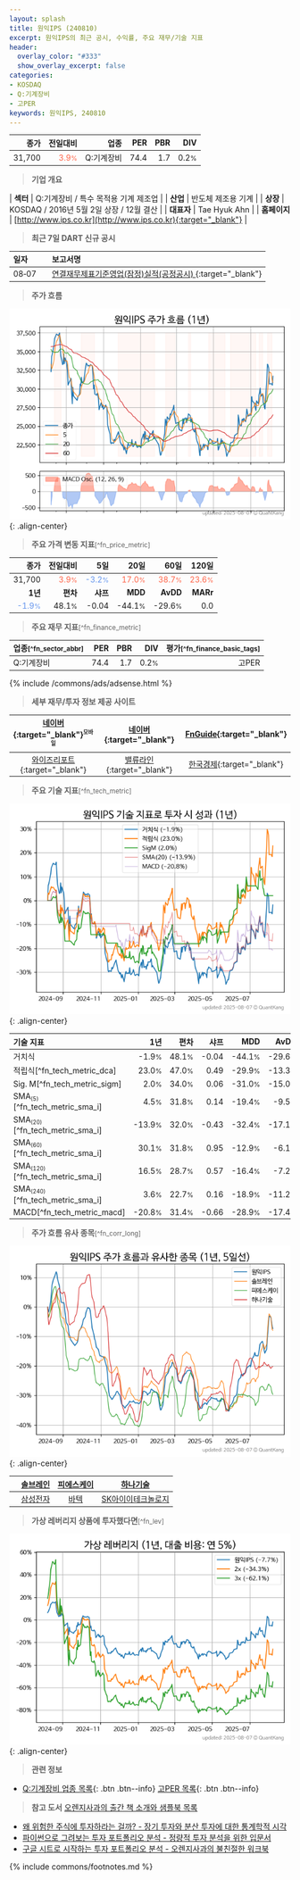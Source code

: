 ```yaml
---
layout: splash
title: 원익IPS (240810)
excerpt: 원익IPS의 최근 공시, 수익률, 주요 재무/기술 지표
header:
  overlay_color: "#333"
  show_overlay_excerpt: false
categories:
- KOSDAQ
- Q:기계장비
- 고PER
keywords: 원익IPS, 240810
---
```


| **종가** | **전일대비** | **업종** | **PER** | **PBR** | **DIV** |
| -------: | -----------: | -------: | ------: | ------: | ------: |
| 31,700 | <span style="color: tomato">3.9<small>%</small></span> | Q:기계장비 | 74.4 | 1.7 | 0.2<small>%</small> |

<!-- more -->


> **기업 개요**<a id="company"></a>

| <span style="white-space:nowrap;">**섹터**</span> | Q:기계장비 / 특수 목적용 기계 제조업 |
| <span style="white-space:nowrap;">**산업**</span> | 반도체 제조용 기계 |
| <span style="white-space:nowrap;">**상장**</span> | KOSDAQ / 2016년 5월 2일 상장 / 12월 결산 |
| <span style="white-space:nowrap;">**대표자**</span> | Tae Hyuk Ahn |
| <span style="white-space:nowrap;">**홈페이지**</span> | [http://www.ips.co.kr](http://www.ips.co.kr){:target="_blank"} |


> **최근 7일 DART 신규 공시**<a id="dart"></a>

| **일자** |      | **보고서명** |
| :------- | :--- | :----------- |
| 08&#x2011;07 | | [연결재무제표기준영업(잠정)실적(공정공시)              ](https://dart.fss.or.kr/dsaf001/main.do?rcpNo=20250807900187){:target="_blank"} |


> **주가 흐름**<a id="price"></a>

![240810](/stock/images/240810.png){: .align-center}


> **주요 가격 변동 지표**<small>[^fn_price_metric]</small>

| **종가** | **전일대비** | **5일** | **20일** | **60일** | **120일** |
| -------: | -----------: | ------: | -------: | -------: | --------: |
| 31,700 | <span style="color: tomato">3.9<small>%</small></span> | <span style="color: cornflowerblue">-3.2<small>%</small></span> | <span style="color: tomato">17.0<small>%</small></span> | <span style="color: tomato">38.7<small>%</small></span> | <span style="color: tomato">23.6<small>%</small></span> |
| **1년** | **편차** | **샤프** | **MDD** | **AvDD** | **MARr** |
| <span style="color: cornflowerblue">-1.9<small>%</small></span> | 48.1<small>%</small> | -0.04 | -44.1<small>%</small> | -29.6<small>%</small> | 0.0 |


> **주요 재무 지표**<small>[^fn_finance_metric]</small>

| **업종**<small>[^fn_sector_abbr]</small> | **PER** | **PBR** | **DIV** | **평가**<small>[^fn_finance_basic_tags]</small> |
| :--------------------------------------- | ------: | ------: | ------: | ----------------------------------------------: |
| Q:기계장비 | 74.4 | 1.7 | 0.2<small>%</small> | 고PER |



{% include /commons/ads/adsense.html %}

> **세부 재무/투자 정보 제공 사이트**

| [네이버](https://m.stock.naver.com/domestic/stock/240810/finance/summary){:target="_blank"}<sup><small>모바일</small></sup> | [네이버](https://finance.naver.com/item/coinfo.naver?code=240810){:target="_blank"} | [FnGuide](https://comp.fnguide.com/SVO2/ASP/SVD_Invest.asp?gicode=A240810&MenuYn=Y){:target="_blank"} |
| :---: | :---: | :---: |
| [와이즈리포트](https://comp.wisereport.co.kr/company/c1040001.aspx?cmp_cd=240810){:target="_blank"} | [밸류라인](https://www.valueline.co.kr/finance/summary/240810){:target="_blank"} | [한국경제](https://markets.hankyung.com/stock/240810/financial-summary){:target="_blank"} |


> **주요 기술 지표**<small>[^fn_tech_metric]</small>


![240810](/stock/images/240810_tech.png){: .align-center}

| **기술 지표** | **1년** | **편차** | **샤프** | **MDD** | **AvDD** |
| :------------ | ------: | -----------: | -------: | ------: | -------: |
| 거치식 | -1.9<small>%</small> | 48.1<small>%</small> | -0.04 | -44.1<small>%</small> | -29.6<small>%</small> |
| 적립식[^fn_tech_metric_dca] | 23.0<small>%</small> | 47.0<small>%</small> | 0.49 | -29.9<small>%</small> | -13.3<small>%</small> |
| Sig. M[^fn_tech_metric_sigm] | 2.0<small>%</small> | 34.0<small>%</small> | 0.06 | -31.0<small>%</small> | -15.0<small>%</small> |
| SMA<small><sub>(5)</sub></small>[^fn_tech_metric_sma_i] | 4.5<small>%</small> | 31.8<small>%</small> | 0.14 | -19.4<small>%</small> | -9.5<small>%</small> |
| SMA<small><sub>(20)</sub></small>[^fn_tech_metric_sma_i] | -13.9<small>%</small> | 32.0<small>%</small> | -0.43 | -32.4<small>%</small> | -17.1<small>%</small> |
| SMA<small><sub>(60)</sub></small>[^fn_tech_metric_sma_i] | 30.1<small>%</small> | 31.8<small>%</small> | 0.95 | -12.9<small>%</small> | -6.1<small>%</small> |
| SMA<small><sub>(120)</sub></small>[^fn_tech_metric_sma_i] | 16.5<small>%</small> | 28.7<small>%</small> | 0.57 | -16.4<small>%</small> | -7.2<small>%</small> |
| SMA<small><sub>(240)</sub></small>[^fn_tech_metric_sma_i] | 3.6<small>%</small> | 22.7<small>%</small> | 0.16 | -18.9<small>%</small> | -11.2<small>%</small> |
| MACD[^fn_tech_metric_macd] | -20.8<small>%</small> | 31.4<small>%</small> | -0.66 | -28.9<small>%</small> | -17.4<small>%</small> |


> **주가 흐름 유사 종목**<a id="corr"></a><small>[^fn_corr_long]</small>

![240810](/stock/images/240810_corr.png){: .align-center}

|       | [솔브레인](/357780/) | [피에스케이](/319660/) | [하나기술](/299030/) |
| :---: | :------------------------------------: | :------------------------------------: | :------------------------------------: |
|       | [삼성전자](/005930/) | [바텍](/043150/) | [SK아이이테크놀로지](/361610/) |


> **가상 레버리지 상품에 투자했다면**<a id="2x"></a><small>[^fn_lev]</small>

![240810](/stock/images/240810_2x.png){: .align-center}


> **관련 정보**

- [Q:기계장비 업종 목록](/stats/sector/kosdaq_업종_기계장비_종목/){: .btn .btn--info} [고PER 목록](/fn/fn_high_per/){: .btn .btn--info}

> **참고 도서** [오렌지사과의 출간 책 소개와 샘플북 목록](https://kongdori.tistory.com/691)

- [왜 위험한 주식에 투자하라는 걸까? - 장기 투자와 분산 투자에 대한 통계학적 시각](https://kongdori.tistory.com/421)
- [파이썬으로 그려보는 투자 포트폴리오 분석  - 정량적 투자 분석을 위한 입문서](https://kongdori.tistory.com/643)
- [구글 시트로 시작하는 투자 포트폴리오 분석 - 오렌지사과의 불친절한 워크북](https://kongdori.tistory.com/449)


{% include commons/footnotes.md %}